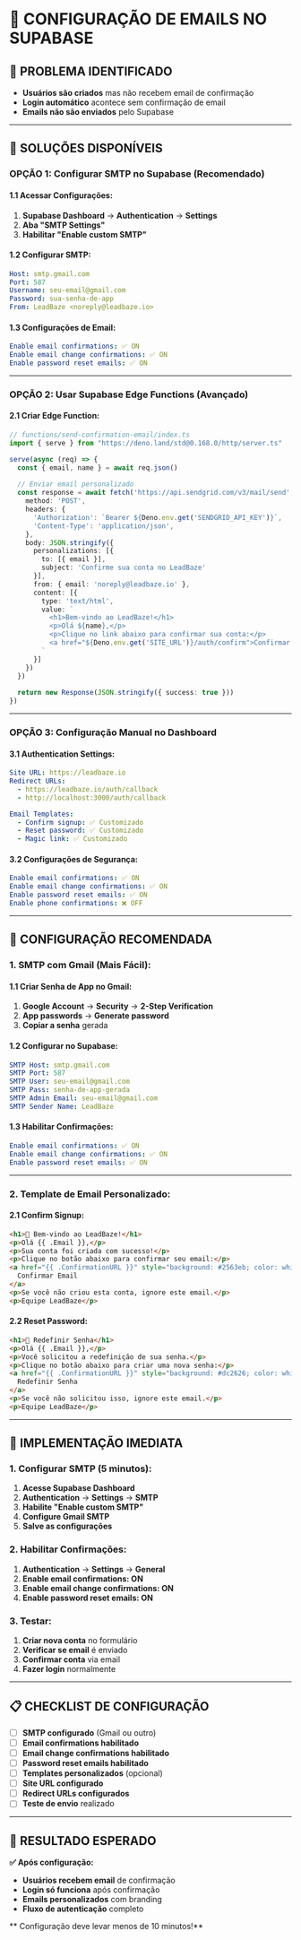# 📧 CONFIGURAÇÃO DE EMAILS NO SUPABASE

## 🚨 PROBLEMA IDENTIFICADO
- **Usuários são criados** mas não recebem email de confirmação
- **Login automático** acontece sem confirmação de email
- **Emails não são enviados** pelo Supabase

---

## 🔧 SOLUÇÕES DISPONÍVEIS

### **OPÇÃO 1: Configurar SMTP no Supabase (Recomendado)**

#### **1.1 Acessar Configurações:**
1. **Supabase Dashboard** → **Authentication** → **Settings**
2. **Aba "SMTP Settings"**
3. **Habilitar "Enable custom SMTP"**

#### **1.2 Configurar SMTP:**
```yaml
Host: smtp.gmail.com
Port: 587
Username: seu-email@gmail.com
Password: sua-senha-de-app
From: LeadBaze <noreply@leadbaze.io>
```

#### **1.3 Configurações de Email:**
```yaml
Enable email confirmations: ✅ ON
Enable email change confirmations: ✅ ON
Enable password reset emails: ✅ ON
```

---

### **OPÇÃO 2: Usar Supabase Edge Functions (Avançado)**

#### **2.1 Criar Edge Function:**
```typescript
// functions/send-confirmation-email/index.ts
import { serve } from "https://deno.land/std@0.168.0/http/server.ts"

serve(async (req) => {
  const { email, name } = await req.json()
  
  // Enviar email personalizado
  const response = await fetch('https://api.sendgrid.com/v3/mail/send', {
    method: 'POST',
    headers: {
      'Authorization': `Bearer ${Deno.env.get('SENDGRID_API_KEY')}`,
      'Content-Type': 'application/json',
    },
    body: JSON.stringify({
      personalizations: [{
        to: [{ email }],
        subject: 'Confirme sua conta no LeadBaze'
      }],
      from: { email: 'noreply@leadbaze.io' },
      content: [{
        type: 'text/html',
        value: `
          <h1>Bem-vindo ao LeadBaze!</h1>
          <p>Olá ${name},</p>
          <p>Clique no link abaixo para confirmar sua conta:</p>
          <a href="${Deno.env.get('SITE_URL')}/auth/confirm">Confirmar Conta</a>
        `
      }]
    })
  })
  
  return new Response(JSON.stringify({ success: true }))
})
```

---

### **OPÇÃO 3: Configuração Manual no Dashboard**

#### **3.1 Authentication Settings:**
```yaml
Site URL: https://leadbaze.io
Redirect URLs: 
  - https://leadbaze.io/auth/callback
  - http://localhost:3000/auth/callback

Email Templates:
  - Confirm signup: ✅ Customizado
  - Reset password: ✅ Customizado
  - Magic link: ✅ Customizado
```

#### **3.2 Configurações de Segurança:**
```yaml
Enable email confirmations: ✅ ON
Enable email change confirmations: ✅ ON
Enable password reset emails: ✅ ON
Enable phone confirmations: ❌ OFF
```

---

## 🎯 CONFIGURAÇÃO RECOMENDADA

### **1. SMTP com Gmail (Mais Fácil):**

#### **1.1 Criar Senha de App no Gmail:**
1. **Google Account** → **Security** → **2-Step Verification**
2. **App passwords** → **Generate password**
3. **Copiar a senha** gerada

#### **1.2 Configurar no Supabase:**
```yaml
SMTP Host: smtp.gmail.com
SMTP Port: 587
SMTP User: seu-email@gmail.com
SMTP Pass: senha-de-app-gerada
SMTP Admin Email: seu-email@gmail.com
SMTP Sender Name: LeadBaze
```

#### **1.3 Habilitar Confirmações:**
```yaml
Enable email confirmations: ✅ ON
Enable email change confirmations: ✅ ON
Enable password reset emails: ✅ ON
```

---

### **2. Template de Email Personalizado:**

#### **2.1 Confirm Signup:**
```html
<h1>🎉 Bem-vindo ao LeadBaze!</h1>
<p>Olá {{ .Email }},</p>
<p>Sua conta foi criada com sucesso!</p>
<p>Clique no botão abaixo para confirmar seu email:</p>
<a href="{{ .ConfirmationURL }}" style="background: #2563eb; color: white; padding: 12px 24px; text-decoration: none; border-radius: 6px;">
  Confirmar Email
</a>
<p>Se você não criou esta conta, ignore este email.</p>
<p>Equipe LeadBaze</p>
```

#### **2.2 Reset Password:**
```html
<h1>🔐 Redefinir Senha</h1>
<p>Olá {{ .Email }},</p>
<p>Você solicitou a redefinição de sua senha.</p>
<p>Clique no botão abaixo para criar uma nova senha:</p>
<a href="{{ .ConfirmationURL }}" style="background: #dc2626; color: white; padding: 12px 24px; text-decoration: none; border-radius: 6px;">
  Redefinir Senha
</a>
<p>Se você não solicitou isso, ignore este email.</p>
<p>Equipe LeadBaze</p>
```

---

## 🚀 IMPLEMENTAÇÃO IMEDIATA

### **1. Configurar SMTP (5 minutos):**
1. **Acesse Supabase Dashboard**
2. **Authentication** → **Settings** → **SMTP**
3. **Habilite "Enable custom SMTP"**
4. **Configure Gmail SMTP**
5. **Salve as configurações**

### **2. Habilitar Confirmações:**
1. **Authentication** → **Settings** → **General**
2. **Enable email confirmations: ON**
3. **Enable email change confirmations: ON**
4. **Enable password reset emails: ON**

### **3. Testar:**
1. **Criar nova conta** no formulário
2. **Verificar se email** é enviado
3. **Confirmar conta** via email
4. **Fazer login** normalmente

---

## 📋 CHECKLIST DE CONFIGURAÇÃO

- [ ] **SMTP configurado** (Gmail ou outro)
- [ ] **Email confirmations habilitado**
- [ ] **Email change confirmations habilitado**
- [ ] **Password reset emails habilitado**
- [ ] **Templates personalizados** (opcional)
- [ ] **Site URL configurado**
- [ ] **Redirect URLs configurados**
- [ ] **Teste de envio** realizado

---

## 🎯 RESULTADO ESPERADO

**✅ Após configuração:**
- **Usuários recebem email** de confirmação
- **Login só funciona** após confirmação
- **Emails personalizados** com branding
- **Fluxo de autenticação** completo

** Configuração deve levar menos de 10 minutos!**
